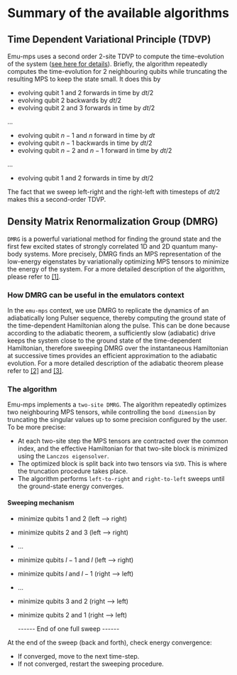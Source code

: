 # Summary of the available algorithms

## Time Dependent Variational Principle (TDVP)
Emu-mps uses a second order 2-site TDVP to compute the time-evolution of the system ([see here for details](https://tensornetwork.org/mps/algorithms/timeevo/tdvp.html)).
Briefly, the algorithm repeatedly computes the time-evolution for 2 neighbouring qubits while truncating the resulting MPS to keep the state small. It does this by

- evolving qubit 1 and 2 forwards in time by $dt/2$
- evolving qubit 2 backwards by $dt/2$
- evolving qubit 2 and 3 forwards in time by $dt/2$

...

- evolving qubit $n-1$ and $n$ forward in time by $dt$
- evolving qubit $n-1$ backwards in time by $dt/2$
- evolving qubit $n-2$ and $n-1$ forward in time by $dt/2$

...

- evolving qubit 1 and 2 forwards in time by $dt/2$

The fact that we sweep left-right and the right-left with timesteps of $dt/2$ makes this a second-order TDVP.

## Density Matrix Renormalization Group (DMRG)
`DMRG` is a powerful variational method for finding the ground state and the first few excited states of strongly correlated $1$D and $2$D quantum many-body systems. More precisely, DMRG finds an MPS representation of the low-energy eigenstates by variationally optimizing MPS tensors to minimize the energy of the system. For a more detailed description of the algorithm, please refer to [[1]](https://tensornetwork.org/mps/algorithms/dmrg/).

### How DMRG can be useful in the emulators context
In the `emu-mps` context, we use DMRG to replicate the dynamics of an adiabatically long Pulser sequence, thereby computing the ground state of the time-dependent Hamiltonian along the pulse. This can be done because according to the adiabatic theorem, a sufficiently slow (adiabatic) drive keeps the system close to the ground state of the time-dependent Hamiltonian, therefore sweeping DMRG over the instantaneous Hamiltonian at successive times provides an efficient approximation to the adiabatic evolution. For a more detailed description of the adiabatic theorem please refer to [[2]](https://en.wikipedia.org/wiki/Adiabatic_theorem) and [[3]](https://arxiv.org/pdf/2406.12392).

### The algorithm
Emu-mps implements a `two-site DMRG`. The algorithm repeatedly optimizes two neighbouring MPS tensors, while controlling the `bond dimension` by truncating the singular values up to some precision configured by the user. To be more precise:

- At each two-site step the MPS tensors are contracted over the common index, and the effective Hamiltonian for that two-site block is minimized using the `Lanczos eigensolver`.
- The optimized block is split back into two tensors via `SVD`. This is where the truncation procedure takes place.
- The algorithm performs `left-to-right` and `right-to-left` sweeps until the ground-state energy converges.

#### Sweeping mechanism

- minimize qubits $1$ and $2$ (left --> right)
- minimize qubits $2$ and $3$ (left --> right)
- ...
- minimize qubits $l-1$ and $l$ (left --> right)
- minimize qubits $l$ and $l-1$ (right --> left)
- ...
- minimize qubits $3$ and $2$ (right --> left)
- minimize qubits $2$ and $1$ (right --> left)

    ------ End of one full sweep ------

At the end of the sweep (back and forth), check energy convergence:

- If converged, move to the next time-step.
- If not converged, restart the sweeping procedure.
